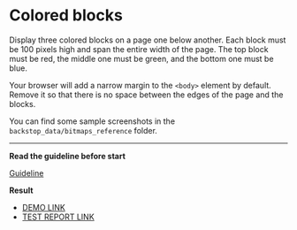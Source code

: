 # Colored blocks

Display three colored blocks on a page one below another. Each block
must be 100 pixels high and span the entire width of the page.
The top block must be red, the middle one must be green, and the bottom one
must be blue.

Your browser will add a narrow margin to the `<body>` element by default. Remove
it so that there is no space between the edges of the page and the blocks.

You can find some sample screenshots in the `backstop_data/bitmaps_reference` folder.

---
**Read the guideline before start**

[Guideline](https://mate-academy.github.io/layout_task-guideline/)

**Result**

- [ DEMO LINK](https://serhii-p.github.io/layout_colored-blocks/) <br>
- [ TEST REPORT LINK](https://serhii-p.github.io/layout_colored-blocks/report/html_report/)
